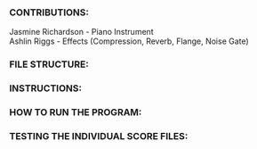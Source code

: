 ### CONTRIBUTIONS:
Jasmine Richardson - Piano Instrument  
Ashlin Riggs - Effects (Compression, Reverb, Flange, Noise Gate)

### FILE STRUCTURE:

### INSTRUCTIONS:

### HOW TO RUN THE PROGRAM:

### TESTING THE INDIVIDUAL SCORE FILES:

